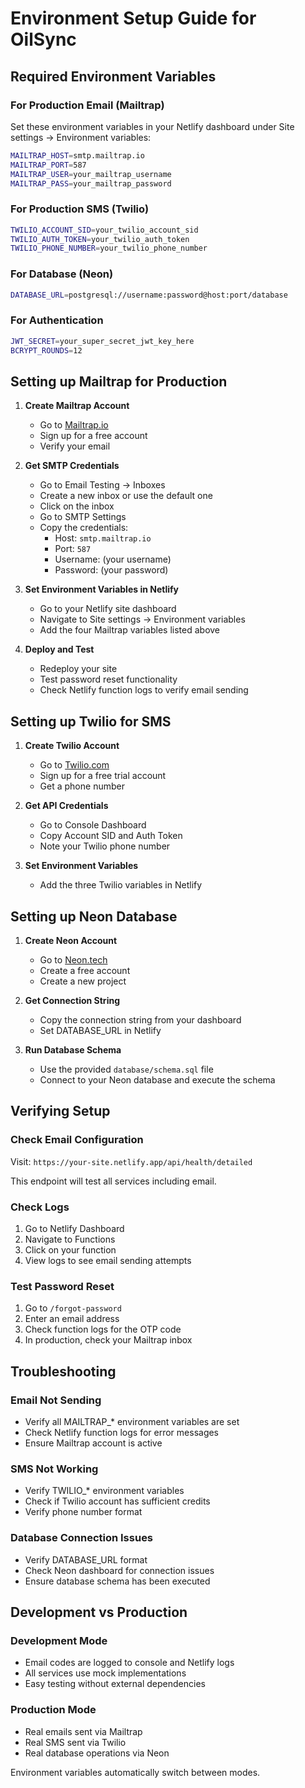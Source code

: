 # Environment Setup Guide for OilSync

## Required Environment Variables

### For Production Email (Mailtrap)

Set these environment variables in your Netlify dashboard under Site settings → Environment variables:

```bash
MAILTRAP_HOST=smtp.mailtrap.io
MAILTRAP_PORT=587
MAILTRAP_USER=your_mailtrap_username
MAILTRAP_PASS=your_mailtrap_password
```

### For Production SMS (Twilio)

```bash
TWILIO_ACCOUNT_SID=your_twilio_account_sid
TWILIO_AUTH_TOKEN=your_twilio_auth_token
TWILIO_PHONE_NUMBER=your_twilio_phone_number
```

### For Database (Neon)

```bash
DATABASE_URL=postgresql://username:password@host:port/database
```

### For Authentication

```bash
JWT_SECRET=your_super_secret_jwt_key_here
BCRYPT_ROUNDS=12
```

## Setting up Mailtrap for Production

1. **Create Mailtrap Account**

   - Go to [Mailtrap.io](https://mailtrap.io)
   - Sign up for a free account
   - Verify your email

2. **Get SMTP Credentials**

   - Go to Email Testing → Inboxes
   - Create a new inbox or use the default one
   - Click on the inbox
   - Go to SMTP Settings
   - Copy the credentials:
     - Host: `smtp.mailtrap.io`
     - Port: `587`
     - Username: (your username)
     - Password: (your password)

3. **Set Environment Variables in Netlify**

   - Go to your Netlify site dashboard
   - Navigate to Site settings → Environment variables
   - Add the four Mailtrap variables listed above

4. **Deploy and Test**
   - Redeploy your site
   - Test password reset functionality
   - Check Netlify function logs to verify email sending

## Setting up Twilio for SMS

1. **Create Twilio Account**

   - Go to [Twilio.com](https://twilio.com)
   - Sign up for a free trial account
   - Get a phone number

2. **Get API Credentials**

   - Go to Console Dashboard
   - Copy Account SID and Auth Token
   - Note your Twilio phone number

3. **Set Environment Variables**
   - Add the three Twilio variables in Netlify

## Setting up Neon Database

1. **Create Neon Account**

   - Go to [Neon.tech](https://neon.tech)
   - Create a free account
   - Create a new project

2. **Get Connection String**

   - Copy the connection string from your dashboard
   - Set DATABASE_URL in Netlify

3. **Run Database Schema**
   - Use the provided `database/schema.sql` file
   - Connect to your Neon database and execute the schema

## Verifying Setup

### Check Email Configuration

Visit: `https://your-site.netlify.app/api/health/detailed`

This endpoint will test all services including email.

### Check Logs

1. Go to Netlify Dashboard
2. Navigate to Functions
3. Click on your function
4. View logs to see email sending attempts

### Test Password Reset

1. Go to `/forgot-password`
2. Enter an email address
3. Check function logs for the OTP code
4. In production, check your Mailtrap inbox

## Troubleshooting

### Email Not Sending

- Verify all MAILTRAP\_\* environment variables are set
- Check Netlify function logs for error messages
- Ensure Mailtrap account is active

### SMS Not Working

- Verify TWILIO\_\* environment variables
- Check if Twilio account has sufficient credits
- Verify phone number format

### Database Connection Issues

- Verify DATABASE_URL format
- Check Neon dashboard for connection issues
- Ensure database schema has been executed

## Development vs Production

### Development Mode

- Email codes are logged to console and Netlify logs
- All services use mock implementations
- Easy testing without external dependencies

### Production Mode

- Real emails sent via Mailtrap
- Real SMS sent via Twilio
- Real database operations via Neon

Environment variables automatically switch between modes.
